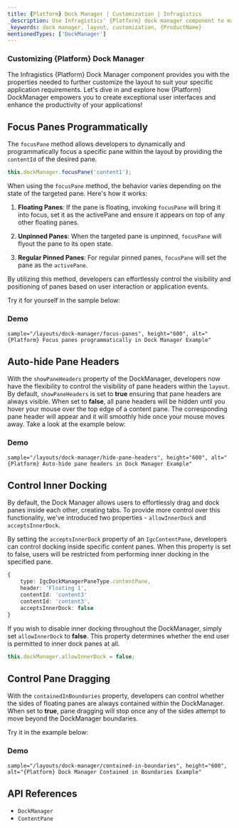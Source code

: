```yaml
---
title: {Platform} Dock Manager | Customization | Infragistics
_description: Use Infragistics' {Platform} dock manager component to manage the layout through panes, with the ability to customize it. Check out {ProductName} dock manager tutorials!
_keywords: dock manager, layout, customization, {ProductName}
mentionedTypes: ['DockManager']
---
```


### Customizing {Platform} Dock Manager

The Infragistics {Platform} Dock Manager component provides you with the properties needed to further customize the layout to suit your specific application requirements.
Let's dive in and explore how {Platform} DockManager empowers you to create exceptional user interfaces and enhance the productivity of your applications!

<div class="divider--half"></div>

## Focus Panes Programmatically

The `focusPane` method allows developers to dynamically and programmatically focus a specific pane within the layout by providing the `contentId` of the desired pane.

```ts
this.dockManager.focusPane('content1');
```

When using the `focusPane` method, the behavior varies depending on the state of the targeted pane. Here's how it works:

1. **Floating Panes**: If the pane is floating, invoking `focusPane` will bring it into focus, set it as the activePane and ensure it appears on top of any other floating panes.

2. **Unpinned Panes**: When the targeted pane is unpinned, `focusPane` will flyout the pane to its open state.

3. **Regular Pinned Panes**: For regular pinned panes, `focusPane` will set the pane as the `activePane`.


By utilizing this method, developers can effortlessly control the visibility and positioning of panes based on user interaction or application events.

Try it for yourself in the sample below:

### Demo

`sample="/layouts/dock-manager/focus-panes", height="600", alt="{Platform} Focus panes programmatically in Dock Manager Example"`


## Auto-hide Pane Headers

With the `showPaneHeaders` property of the DockManager, developers now have the flexibility to control the visibility of pane headers within the `layout`. By default, `showPaneHeaders` is set to **true** ensuring that pane headers are always visible. When set to **false**, all pane headers will be hidden until you hover your mouse over the top edge of a content pane. The corresponding pane header will appear and it will smoothly hide once your mouse moves away. Take a look at the example below: 

### Demo

`sample="/layouts/dock-manager/hide-pane-headers", height="600", alt="{Platform} Auto-hide pane headers in Dock Manager Example"`

## Control Inner Docking
By default, the Dock Manager allows users to effortlessly drag and dock panes inside each other, creating tabs. To provide more control over this functionality, we've introduced two properties - `allowInnerDock` and `acceptsInnerDock`.

By setting the `acceptsInnerDock` property of an `IgcContentPane`, developers can control docking inside specific content panes. When this property is set to false, users will be restricted from performing inner docking in the specified pane.


```ts
{
    type: IgcDockManagerPaneType.contentPane,
    header: 'Floating 1',
    contentId: 'content3'
    contentId: 'content3',
    acceptsInnerDock: false
}
```

If you wish to disable inner docking throughout the DockManager, simply set `allowInnerDock` to **false**. This property determines whether the end user is permitted to inner dock panes at all.


```ts
this.dockManager.allowInnerDock = false;
```

## Control Pane Dragging 

With the `containedInBoundaries` property, developers can control whether the sides of floating panes are always contained within the DockManager. When set to **true**, pane dragging will stop once any of the sides attempt to move beyond the DockManager boundaries.


Try it in the example below:

### Demo

`sample="/layouts/dock-manager/contained-in-boundaries", height="600", alt="{Platform} Dock Manager Contained in Boundaries Example"`

## API References

 - `DockManager`
 - `ContentPane`

